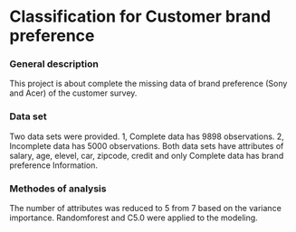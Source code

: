 # Classification for Customer brand preference

### General description
This project is about complete the missing data of brand preference (Sony and Acer) of the customer survey. 

### Data set
Two data sets were provided.
1, Complete data has 9898 observations.
2, Incomplete data has 5000 observations.
Both data sets have attributes of salary, age, elevel, car, zipcode, credit and only Complete data has brand preference Information.

### Methodes of analysis
The number of attributes was reduced to 5 from 7 based on the variance importance. 
Randomforest and C5.0 were applied to the modeling.
